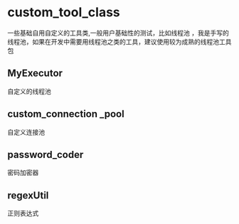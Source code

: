 # custom_tool_class

一些基础自用自定义的工具类,一般用户基础性的测试，比如线程池 ，我是手写的线程池，如果在开发中需要用线程池之类的工具，建议使用较为成熟的线程池工具包

## MyExecutor

自定义的线程池

## custom_connection _pool

自定义连接池

## password_coder

密码加密器

## regexUtil

正则表达式

